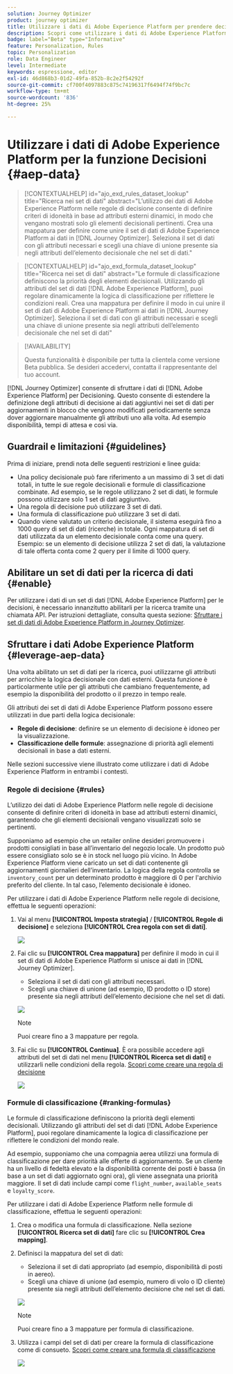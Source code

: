 ```yaml
---
solution: Journey Optimizer
product: journey optimizer
title: Utilizzare i dati di Adobe Experience Platform per prendere decisioni (Beta)
description: Scopri come utilizzare i dati di Adobe Experience Platform per prendere decisioni.
badge: label="Beta" type="Informative"
feature: Personalization, Rules
topic: Personalization
role: Data Engineer
level: Intermediate
keywords: espressione, editor
exl-id: 46d868b3-01d2-49fa-852b-8c2e2f54292f
source-git-commit: cf700f4097883c875c74196317f6494f74f9bc7c
workflow-type: tm+mt
source-wordcount: '836'
ht-degree: 25%

---
```


# Utilizzare i dati di Adobe Experience Platform per la funzione Decisioni {#aep-data}

>[!CONTEXTUALHELP]
>id="ajo_exd_rules_dataset_lookup"
>title="Ricerca nei set di dati"
>abstract="L’utilizzo dei dati di Adobe Experience Platform nelle regole di decisione consente di definire criteri di idoneità in base ad attributi esterni dinamici, in modo che vengano mostrati solo gli elementi decisionali pertinenti. Crea una mappatura per definire come unire il set di dati di Adobe Experience Platform ai dati in [!DNL Journey Optimizer]. Seleziona il set di dati con gli attributi necessari e scegli una chiave di unione presente sia negli attributi dell’elemento decisionale che nel set di dati."

>[!CONTEXTUALHELP]
>id="ajo_exd_formula_dataset_lookup"
>title="Ricerca nei set di dati"
>abstract="Le formule di classificazione definiscono la priorità degli elementi decisionali. Utilizzando gli attributi del set di dati [!DNL Adobe Experience Platform], puoi regolare dinamicamente la logica di classificazione per riflettere le condizioni reali. Crea una mappatura per definire il modo in cui unire il set di dati di Adobe Experience Platform ai dati in [!DNL Journey Optimizer]. Seleziona il set di dati con gli attributi necessari e scegli una chiave di unione presente sia negli attributi dell’elemento decisionale che nel set di dati"

>[!AVAILABILITY]
>
>Questa funzionalità è disponibile per tutta la clientela come versione Beta pubblica. Se desideri accedervi, contatta il rappresentante del tuo account.

[!DNL Journey Optimizer] consente di sfruttare i dati di [!DNL Adobe Experience Platform] per Decisioning. Questo consente di estendere la definizione degli attributi di decisione ai dati aggiuntivi nei set di dati per aggiornamenti in blocco che vengono modificati periodicamente senza dover aggiornare manualmente gli attributi uno alla volta. Ad esempio disponibilità, tempi di attesa e così via.

## Guardrail e limitazioni {#guidelines}

Prima di iniziare, prendi nota delle seguenti restrizioni e linee guida:

* Una policy decisionale può fare riferimento a un massimo di 3 set di dati totali, in tutte le sue regole decisionali e formule di classificazione combinate. Ad esempio, se le regole utilizzano 2 set di dati, le formule possono utilizzare solo 1 set di dati aggiuntivo.
* Una regola di decisione può utilizzare 3 set di dati.
* Una formula di classificazione può utilizzare 3 set di dati.
* Quando viene valutato un criterio decisionale, il sistema eseguirà fino a 1000 query di set di dati (ricerche) in totale. Ogni mappatura di set di dati utilizzata da un elemento decisionale conta come una query. Esempio: se un elemento di decisione utilizza 2 set di dati, la valutazione di tale offerta conta come 2 query per il limite di 1000 query.

## Abilitare un set di dati per la ricerca di dati {#enable}

Per utilizzare i dati di un set di dati [!DNL Adobe Experience Platform] per le decisioni, è necessario innanzitutto abilitarli per la ricerca tramite una chiamata API. Per istruzioni dettagliate, consulta questa sezione: [Sfruttare i set di dati di Adobe Experience Platform in Journey Optimizer](../data/lookup-aep-data.md).

## Sfruttare i dati Adobe Experience Platform {#leverage-aep-data}

Una volta abilitato un set di dati per la ricerca, puoi utilizzarne gli attributi per arricchire la logica decisionale con dati esterni. Questa funzione è particolarmente utile per gli attributi che cambiano frequentemente, ad esempio la disponibilità del prodotto o il prezzo in tempo reale.

Gli attributi dei set di dati di Adobe Experience Platform possono essere utilizzati in due parti della logica decisionale:

* **Regole di decisione**: definire se un elemento di decisione è idoneo per la visualizzazione.
* **Classificazione delle formule**: assegnazione di priorità agli elementi decisionali in base a dati esterni.

Nelle sezioni successive viene illustrato come utilizzare i dati di Adobe Experience Platform in entrambi i contesti.

### Regole di decisione {#rules}

L’utilizzo dei dati di Adobe Experience Platform nelle regole di decisione consente di definire criteri di idoneità in base ad attributi esterni dinamici, garantendo che gli elementi decisionali vengano visualizzati solo se pertinenti.

Supponiamo ad esempio che un retailer online desideri promuovere i prodotti consigliati in base all’inventario del negozio locale. Un prodotto può essere consigliato solo se è in stock nel luogo più vicino. In Adobe Experience Platform viene caricato un set di dati contenente gli aggiornamenti giornalieri dell’inventario. La logica della regola controlla se `inventory_count` per un determinato prodotto è maggiore di 0 per l&#39;archivio preferito del cliente. In tal caso, l’elemento decisionale è idoneo.

Per utilizzare i dati di Adobe Experience Platform nelle regole di decisione, effettua le seguenti operazioni:

1. Vai al menu **[!UICONTROL Imposta strategia]** / **[!UICONTROL Regole di decisione]** e seleziona **[!UICONTROL Crea regola con set di dati]**.

   ![](assets/exd-lookup-rule.png)

1. Fai clic su **[!UICONTROL Crea mappatura]** per definire il modo in cui il set di dati di Adobe Experience Platform si unisce ai dati in [!DNL Journey Optimizer].

   * Seleziona il set di dati con gli attributi necessari.
   * Scegli una chiave di unione (ad esempio, ID prodotto o ID store) presente sia negli attributi dell’elemento decisione che nel set di dati.

   ![](assets/exd-lookup-mapping.png)

   >[!NOTE]
   >
   >Puoi creare fino a 3 mappature per regola.

1. Fai clic su **[!UICONTROL Continua]**. È ora possibile accedere agli attributi del set di dati nel menu **[!UICONTROL Ricerca set di dati]** e utilizzarli nelle condizioni della regola. [Scopri come creare una regola di decisione](../experience-decisioning/rules.md#create)

   ![](assets/exd-lookup-menu.png)

### Formule di classificazione {#ranking-formulas}

Le formule di classificazione definiscono la priorità degli elementi decisionali. Utilizzando gli attributi del set di dati [!DNL Adobe Experience Platform], puoi regolare dinamicamente la logica di classificazione per riflettere le condizioni del mondo reale.

Ad esempio, supponiamo che una compagnia aerea utilizzi una formula di classificazione per dare priorità alle offerte di aggiornamento. Se un cliente ha un livello di fedeltà elevato e la disponibilità corrente dei posti è bassa (in base a un set di dati aggiornato ogni ora), gli viene assegnata una priorità maggiore. Il set di dati include campi come `flight_number`, `available_seats` e `loyalty_score`.

Per utilizzare i dati di Adobe Experience Platform nelle formule di classificazione, effettua le seguenti operazioni:

1. Crea o modifica una formula di classificazione. Nella sezione **[!UICONTROL Ricerca set di dati]** fare clic su **[!UICONTROL Crea mapping]**.

1. Definisci la mappatura del set di dati:

   * Seleziona il set di dati appropriato (ad esempio, disponibilità di posti in aereo).
   * Scegli una chiave di unione (ad esempio, numero di volo o ID cliente) presente sia negli attributi dell’elemento decisione che nel set di dati.

   ![](assets/exd-lookup-formula-mapping.png)

   >[!NOTE]
   >
   >Puoi creare fino a 3 mappature per formula di classificazione.

1. Utilizza i campi del set di dati per creare la formula di classificazione come di consueto. [Scopri come creare una formula di classificazione](ranking/ranking-formulas.md#create-ranking-formula)

   ![](assets/exd-lookup-formula-criteria.png)
